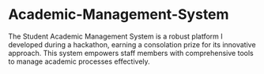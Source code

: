 # Academic-Management-System
 The Student Academic Management System is a robust platform I developed during a hackathon, earning a consolation prize for its innovative approach. This system empowers staff members with comprehensive tools to manage academic processes effectively. 
